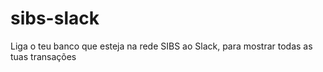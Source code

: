 # sibs-slack
Liga o teu banco que esteja na rede SIBS ao Slack, para mostrar todas as tuas transações

